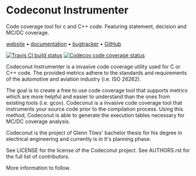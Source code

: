 Codeconut Instrumenter
======================

Code coverage tool for c and C++ code. Featuring statement, decision and
MC/DC coverage.

[website](https://codeconut-project.github.io/) •
[documentation](https://codeconut-project.github.io/documentation.html)
• [bugtracker](https://github.com/codeconut-project/Codeconut_Instrumenter/issues) •
[GitHub](https://github.com/codeconut-project/)

[![Travis CI build
status](https://travis-ci.org/codeconut-project/Codeconut_Instrumenter.svg?branch=master)](https://travis-ci.org/codeconut-project/Codeconut_Instrumenter)
[![Codecov code coverage
status](https://codecov.io/gh/codeconut-project/Codeconut_Instrumenter/branch/master/graph/badge.svg)](https://codecov.io/gh/codeconut-project/Codeconut_Instrumenter)

Codeconut Instrumenter is a invasive code coverage utility used for C or C++ code.
The provided metrics adhere to the standards and requirements of the
automotive and aviation industry (i.e. ISO 26262).

The goal is to create a free to use code coverage tool that supports
metrics which are more helpful and easier to understand than the ones
from existing tools (i.e. gcov). Codeconut is a
invasive code coverage tool that instruments your source code prior to
the compilation process. Using this method, Codeconut is able to
generate the execution tables necessary for MC/DC coverage analysis.

Codeconut is the project of Glenn Töws' bachelor thesis for his degree
in electrical engineering and currently is in it's planning phase.

See LICENSE for the license of the Codeconut project. See AUTHORS.rst
for the full list of contributors.

More information to follow.